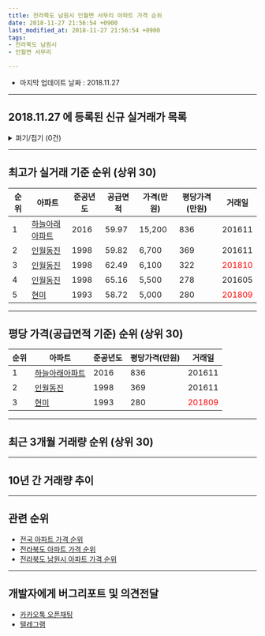 ```yaml
---
title: 전라북도 남원시 인월면 서무리 아파트 가격 순위
date: 2018-11-27 21:56:54 +0900
last_modified_at: 2018-11-27 21:56:54 +0900
tags:
- 전라북도 남원시
- 인월면 서무리

---
```


* 마지막 업데이트 날짜 : 2018.11.27

---

## 2018.11.27 에 등록된 신규 실거래가 목록

<details>
<summary>펴기/접기 (0건)</summary>
<div markdown="1">

|아파트|준공년도|공급면적|가격(만원)|평당가격(만원)|거래일|
|---|---|---|---|---|---|
|없음||||||


</div>
</details>

---

## 최고가 실거래 기준 순위 (상위 30)


|순위|아파트|준공년도|공급면적|가격(만원)|평당가격(만원)|거래일|
|---|---|---|---|---|---|---|
|1|[하늘아래아파트](https://search.naver.com/search.naver?query=%EC%A0%84%EB%9D%BC%EB%B6%81%EB%8F%84+%EB%82%A8%EC%9B%90%EC%8B%9C+%EC%9D%B8%EC%9B%94%EB%A9%B4+%EC%84%9C%EB%AC%B4%EB%A6%AC+%ED%95%98%EB%8A%98%EC%95%84%EB%9E%98%EC%95%84%ED%8C%8C%ED%8A%B8)|2016|59.97|15,200|836|201611|
|2|[인월동진](https://search.naver.com/search.naver?query=%EC%A0%84%EB%9D%BC%EB%B6%81%EB%8F%84+%EB%82%A8%EC%9B%90%EC%8B%9C+%EC%9D%B8%EC%9B%94%EB%A9%B4+%EC%84%9C%EB%AC%B4%EB%A6%AC+%EC%9D%B8%EC%9B%94%EB%8F%99%EC%A7%84)|1998|59.82|6,700|369|201611|
|3|[인월동진](https://search.naver.com/search.naver?query=%EC%A0%84%EB%9D%BC%EB%B6%81%EB%8F%84+%EB%82%A8%EC%9B%90%EC%8B%9C+%EC%9D%B8%EC%9B%94%EB%A9%B4+%EC%84%9C%EB%AC%B4%EB%A6%AC+%EC%9D%B8%EC%9B%94%EB%8F%99%EC%A7%84)|1998|62.49|6,100|322|<span style="color:red">201810</span>|
|4|[인월동진](https://search.naver.com/search.naver?query=%EC%A0%84%EB%9D%BC%EB%B6%81%EB%8F%84+%EB%82%A8%EC%9B%90%EC%8B%9C+%EC%9D%B8%EC%9B%94%EB%A9%B4+%EC%84%9C%EB%AC%B4%EB%A6%AC+%EC%9D%B8%EC%9B%94%EB%8F%99%EC%A7%84)|1998|65.16|5,500|278|201605|
|5|[현미](https://search.naver.com/search.naver?query=%EC%A0%84%EB%9D%BC%EB%B6%81%EB%8F%84+%EB%82%A8%EC%9B%90%EC%8B%9C+%EC%9D%B8%EC%9B%94%EB%A9%B4+%EC%84%9C%EB%AC%B4%EB%A6%AC+%ED%98%84%EB%AF%B8)|1993|58.72|5,000|280|<span style="color:red">201809</span>|


---

## 평당 가격(공급면적 기준) 순위 (상위 30)


|순위|아파트|준공년도|평당가격(만원)|거래일|
|---|---|---|---|---|
|1|[하늘아래아파트](https://search.naver.com/search.naver?query=%EC%A0%84%EB%9D%BC%EB%B6%81%EB%8F%84+%EB%82%A8%EC%9B%90%EC%8B%9C+%EC%9D%B8%EC%9B%94%EB%A9%B4+%EC%84%9C%EB%AC%B4%EB%A6%AC+%ED%95%98%EB%8A%98%EC%95%84%EB%9E%98%EC%95%84%ED%8C%8C%ED%8A%B8)|2016|836|201611|
|2|[인월동진](https://search.naver.com/search.naver?query=%EC%A0%84%EB%9D%BC%EB%B6%81%EB%8F%84+%EB%82%A8%EC%9B%90%EC%8B%9C+%EC%9D%B8%EC%9B%94%EB%A9%B4+%EC%84%9C%EB%AC%B4%EB%A6%AC+%EC%9D%B8%EC%9B%94%EB%8F%99%EC%A7%84)|1998|369|201611|
|3|[현미](https://search.naver.com/search.naver?query=%EC%A0%84%EB%9D%BC%EB%B6%81%EB%8F%84+%EB%82%A8%EC%9B%90%EC%8B%9C+%EC%9D%B8%EC%9B%94%EB%A9%B4+%EC%84%9C%EB%AC%B4%EB%A6%AC+%ED%98%84%EB%AF%B8)|1993|280|<span style="color:red">201809</span>|


---

## 최근 3개월 거래량 순위 (상위 30)


<div style="width:100%;">
    <canvas id="deal_count_ranking" height="39"></canvas>
</div>


<script>
new Chart(document.getElementById("deal_count_ranking"), {
    type: 'horizontalBar',
    data: {
        labels: ['인월동진', '하늘아래아파트', '현미'],
        datasets: [{
            label: '실거래 수',
            data: [3, 3, 2],
            borderColor: "rgba(255, 0, 128, 1)",
            backgroundColor: "rgba(255, 0, 128, 0.5)",
            fill: false,
        }]
    },
    options: {
        responsive: true,
        title: {
            display: true,
            text: '최근 3개월 거래량 순위'
        },
        tooltips: {
            mode: 'index',
            intersect: false,
            callbacks: {
                title: function(tooltipItems, data) {
                    return "실거래 수:";
                },
                label: function(tooltipItem, data) {
                    return data.labels[tooltipItem.index] + ": " + tooltipItem.xLabel;
                }
            }
        },
        hover: {
            mode: 'nearest',
            intersect: true
        },
        scales: {
            xAxes: [{
                display: true,
                scaleLabel: {
                    display: true,
                    labelString: '실거래 수'
                },
                ticks: {
                    suggestedMin: 0,
                }
            }],
            yAxes: [{
                display: true,
                ticks: {
                    autoSkip: false,
                    callback: function(value, index, values) {
                        if (value.length > 10)
                            return value.substr(0, 8) + "...";
                        else
                            return value;
                    }
                },
                scaleLabel: {
                    display: false,
                }
            }]
        }
    }
});

</script>


---

## 10년 간 거래량 추이


<div style="width:100%;">
    <canvas id="deal_progress" height="300"></canvas>
</div>

<script>
new Chart(document.getElementById("deal_progress"), {
    type: 'line',
    data: {
        labels: ['200811','200812','200901','200902','200903','200904','200905','200906','200907','200908','200909','200910','200911','200912','201001','201002','201003','201004','201005','201006','201007','201008','201009','201010','201011','201012','201101','201102','201103','201104','201105','201106','201107','201108','201109','201110','201111','201112','201201','201202','201203','201204','201205','201206','201207','201208','201209','201210','201211','201212','201301','201302','201303','201304','201305','201306','201307','201308','201309','201310','201311','201312','201401','201402','201403','201404','201405','201406','201407','201408','201409','201410','201411','201412','201501','201502','201503','201504','201505','201506','201507','201508','201509','201510','201511','201512','201601','201602','201603','201604','201605','201606','201607','201608','201609','201610','201611','201612','201701','201702','201703','201704','201705','201706','201707','201708','201709','201710','201711','201712','201801','201802','201803','201804','201805','201806','201807','201808','201809','201810','201811'],
        datasets: [{
            label: '실거래 수',
            pointRadius: 1,
            data: [0, 0, 0, 0, 0, 0, 0, 0, 0, 0, 0, 0, 0, 2, 0, 1, 1, 0, 1, 0, 0, 0, 1, 0, 0, 2, 0, 0, 0, 0, 0, 0, 0, 0, 0, 0, 0, 0, 0, 0, 1, 0, 0, 0, 1, 0, 1, 1, 1, 1, 0, 0, 0, 0, 1, 0, 0, 0, 0, 1, 3, 0, 0, 0, 0, 0, 0, 1, 0, 1, 0, 0, 1, 0, 1, 0, 1, 0, 0, 1, 0, 0, 1, 0, 1, 0, 0, 3, 0, 0, 1, 0, 0, 0, 1, 0, 3, 1, 0, 0, 0, 3, 1, 0, 0, 1, 0, 0, 0, 0, 0, 0, 1, 1, 0, 0, 1, 0, 5, 3, 0],
            borderColor: "rgba(255, 201, 14, 1)",
            backgroundColor: "rgba(255, 201, 14, 0.5)",
            fill: true,
        }]
    },
    options: {
        responsive: true,
        title: {
            display: true,
            text: '10년간 거래량 추이'
        },
        tooltips: {
            mode: 'index',
            intersect: false,
        },
        hover: {
            mode: 'nearest',
            intersect: true
        },
        scales: {
            xAxes: [{
                display: true,
                scaleLabel: {
                    display: true,
                    labelString: '년/월'
                }
            }],
            yAxes: [{
                display: true,
                ticks: {
                    suggestedMin: 0,
                },
                scaleLabel: {
                    display: true,
                    labelString: '실거래 수'
                }
            }]
        }
    }
});

</script>


---

## 관련 순위

- [전국 아파트 가격 순위](https://inasie.github.io/apt-ranking/전국)
- [전라북도 아파트 가격 순위](https://inasie.github.io/apt-ranking/전라북도)
- [전라북도 남원시 아파트 가격 순위](https://inasie.github.io/apt-ranking/전라북도-남원시)


---

## 개발자에게 버그리포트 및 의견전달

- [카카오톡 오픈채팅](https://open.kakao.com/o/gLJUAP4)
- [텔레그램](https://t.me/inasie)

